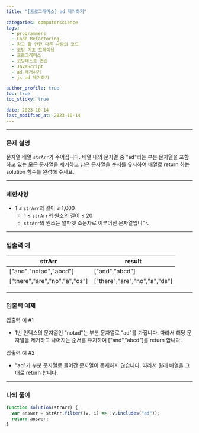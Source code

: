 ```yaml
---
title: "[프로그래머스] ad 제거하기"

categories: computerscience
tags:
  - programmers
  - Code Refactoring
  - 참고 할 만한 다른 사람의 코드
  - 코딩 기초 트레이닝
  - 프로그래머스
  - 코딩테스트 연습
  - JavaScript
  - ad 제거하기
  - js ad 제거하기

author_profile: true
toc: true
toc_sticky: true

date: 2023-10-14
last_modified_at: 2023-10-14
---
```


---

### 문제 설명

문자열 배열 `strArr`가 주어집니다. 배열 내의 문자열 중 "ad"라는 부분 문자열을 포함하고 있는 모든 문자열을 제거하고 남은 문자열을 순서를 유지하여 배열로 return 하는 solution 함수를 완성해 주세요.

---

### 제한사항

- 1 ≤ `strArr`의 길이 ≤ 1,000
  - 1 ≤ `strArr`의 원소의 길이 ≤ 20
  - `strArr`의 원소는 알파벳 소문자로 이루어진 문자열입니다.

---

### 입출력 예

| strArr                        | result                        |
| ----------------------------- | ----------------------------- |
| ["and","notad","abcd"]        | ["and","abcd"]                |
| ["there","are","no","a","ds"] | ["there","are","no","a","ds"] |

---

### 입출력 예제

입출력 예 #1

- 1번 인덱스의 문자열인 "notad"는 부분 문자열로 "ad"를 가집니다. 따라서 해당 문자열을 제거하고 나머지는 순서를 유지하여 ["and","abcd"]를 return 합니다.

입출력 예 #2

- "ad"가 부분 문자열로 들어간 문자열이 존재하지 않습니다. 따라서 원래 배열을 그대로 return 합니다.

---

### 나의 풀이

```jsx
function solution(strArr) {
  var answer = strArr.filter((v, i) => !v.includes("ad"));
  return answer;
}
```
